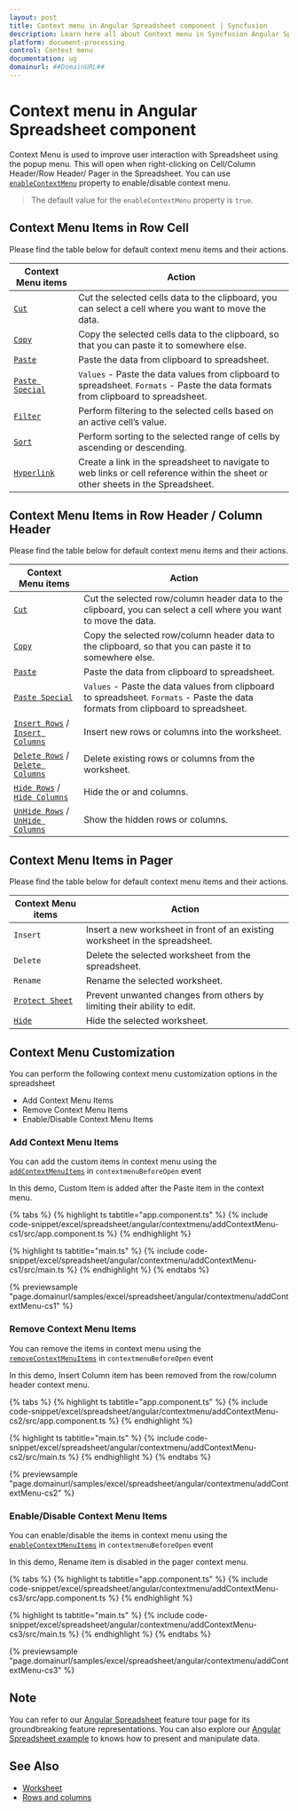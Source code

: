 ```yaml
---
layout: post
title: Context menu in Angular Spreadsheet component | Syncfusion
description: Learn here all about Context menu in Syncfusion Angular Spreadsheet component of Syncfusion Essential JS 2 and more.
platform: document-processing
control: Context menu 
documentation: ug
domainurl: ##DomainURL##
---
```


# Context menu in Angular Spreadsheet component

Context Menu is used to improve user interaction with Spreadsheet using the popup menu. This will open when right-clicking on Cell/Column Header/Row Header/ Pager in the Spreadsheet. You can use [`enableContextMenu`](https://ej2.syncfusion.com/angular/documentation/api/spreadsheet/#enablecontextmenu) property to enable/disable context menu.

> The default value for the `enableContextMenu` property is `true`.

## Context Menu Items in Row Cell

Please find the table below for default context menu items and their actions.

| Context Menu items | Action |
|-------|---------|
| [`Cut`](https://ej2.syncfusion.com/angular/documentation/api/spreadsheet/#cut) | Cut the selected cells data to the clipboard, you can select a cell where you want to move the data. |
| [`Copy`](https://ej2.syncfusion.com/angular/documentation/api/spreadsheet/#copy) | Copy the selected cells data to the clipboard, so that you can paste it to somewhere else. |
| [`Paste`](https://ej2.syncfusion.com/angular/documentation/api/spreadsheet/#paste) | Paste the data from clipboard to spreadsheet. |
| [`Paste Special`](https://ej2.syncfusion.com/angular/documentation/api/spreadsheet/#paste) | `Values` - Paste the data values from clipboard to spreadsheet.  `Formats` - Paste the data formats from clipboard to spreadsheet. |
| [`Filter`](https://ej2.syncfusion.com/angular/documentation/api/spreadsheet/#filter) | Perform filtering to the selected cells based on an active cell’s value. |
| [`Sort`](https://ej2.syncfusion.com/angular/documentation/api/spreadsheet/#sort) | Perform sorting to the selected range of cells by ascending or descending. |
| [`Hyperlink`](https://ej2.syncfusion.com/angular/documentation/api/spreadsheet/#hyperlink) | Create a link in the spreadsheet to navigate to web links or cell reference within the sheet or other sheets in the Spreadsheet. |

## Context Menu Items in Row Header / Column Header

Please find the table below for default context menu items and their actions.

| Context Menu items | Action |
|-------|---------|
| [`Cut`](https://ej2.syncfusion.com/angular/documentation/api/spreadsheet/#cut) | Cut the selected row/column header data to the clipboard, you can select a cell where you want to move the data. |
| [`Copy`](https://ej2.syncfusion.com/angular/documentation/api/spreadsheet/#copy) | Copy the selected row/column header data to the clipboard, so that you can paste it to somewhere else. |
| [`Paste`](https://ej2.syncfusion.com/angular/documentation/api/spreadsheet/#paste) | Paste the data from clipboard to spreadsheet. |
| [`Paste Special`](https://ej2.syncfusion.com/angular/documentation/api/spreadsheet/#paste) | `Values` - Paste the data values from clipboard to spreadsheet. `Formats` - Paste the data formats from clipboard to spreadsheet. |
| [`Insert Rows`](https://ej2.syncfusion.com/angular/documentation/api/spreadsheet/#insertrow) / [`Insert Columns`](https://ej2.syncfusion.com/angular/documentation/api/spreadsheet/#insertcolumn) | Insert new rows or columns into the worksheet. |
| [`Delete Rows`](https://ej2.syncfusion.com/angular/documentation/api/spreadsheet/#delete) / [`Delete Columns`](https://ej2.syncfusion.com/angular/documentation/api/spreadsheet/#delete) | Delete existing rows or columns from the worksheet. |
| [`Hide Rows`](https://ej2.syncfusion.com/angular/documentation/api/spreadsheet/#hiderow) / [`Hide Columns`](https://ej2.syncfusion.com/angular/documentation/api/spreadsheet/#hidecolumn) | Hide the or and columns. |
| [`UnHide Rows`](https://ej2.syncfusion.com/angular/documentation/api/spreadsheet/#hiderow) / [`UnHide Columns`](https://ej2.syncfusion.com/angular/documentation/api/spreadsheet/#hidecolumn) | Show the hidden rows or columns. |

## Context Menu Items in Pager

Please find the table below for default context menu items and their actions.

| Context Menu items | Action |
|-------|---------|
| `Insert` | Insert a new worksheet in front of an existing worksheet in the spreadsheet. |
| `Delete` | Delete the selected worksheet from the spreadsheet. |
| `Rename` | Rename the selected worksheet. |
| [`Protect Sheet`](https://ej2.syncfusion.com/angular/documentation/api/spreadsheet/#protectsheet) | Prevent unwanted changes from others by limiting their ability to edit. |
| [`Hide`](https://ej2.syncfusion.com/angular/documentation/api/spreadsheet/#hide) |Hide the selected worksheet. |

## Context Menu Customization

You can perform the following context menu customization options in the spreadsheet

* Add Context Menu Items
* Remove Context Menu Items
* Enable/Disable Context Menu Items

### Add Context Menu Items

You can add the custom items in context menu using the [`addContextMenuItems`](https://ej2.syncfusion.com/angular/documentation/api/spreadsheet/#addcontextmenuitems) in `contextmenuBeforeOpen` event

In this demo, Custom Item is added after the Paste item in the context menu.

{% tabs %}
{% highlight ts tabtitle="app.component.ts" %}
{% include code-snippet/excel/spreadsheet/angular/contextmenu/addContextMenu-cs1/src/app.component.ts %}
{% endhighlight %}

{% highlight ts tabtitle="main.ts" %}
{% include code-snippet/excel/spreadsheet/angular/contextmenu/addContextMenu-cs1/src/main.ts %}
{% endhighlight %}
{% endtabs %}
  
{% previewsample "page.domainurl/samples/excel/spreadsheet/angular/contextmenu/addContextMenu-cs1" %}

### Remove Context Menu Items

You can remove the items in context menu using the [`removeContextMenuItems`](https://ej2.syncfusion.com/angular/documentation/api/spreadsheet/#removecontextmenuItems) in `contextmenuBeforeOpen` event

In this demo, Insert Column item has been removed from the row/column header context menu.

{% tabs %}
{% highlight ts tabtitle="app.component.ts" %}
{% include code-snippet/excel/spreadsheet/angular/contextmenu/addContextMenu-cs2/src/app.component.ts %}
{% endhighlight %}

{% highlight ts tabtitle="main.ts" %}
{% include code-snippet/excel/spreadsheet/angular/contextmenu/addContextMenu-cs2/src/main.ts %}
{% endhighlight %}
{% endtabs %}
  
{% previewsample "page.domainurl/samples/excel/spreadsheet/angular/contextmenu/addContextMenu-cs2" %}

### Enable/Disable Context Menu Items

You can enable/disable the items in context menu using the [`enableContextMenuItems`](https://ej2.syncfusion.com/angular/documentation/api/spreadsheet/#enablecontextmenuItems) in `contextmenuBeforeOpen` event

In this demo, Rename item is disabled in the pager context menu.

{% tabs %}
{% highlight ts tabtitle="app.component.ts" %}
{% include code-snippet/excel/spreadsheet/angular/contextmenu/addContextMenu-cs3/src/app.component.ts %}
{% endhighlight %}

{% highlight ts tabtitle="main.ts" %}
{% include code-snippet/excel/spreadsheet/angular/contextmenu/addContextMenu-cs3/src/main.ts %}
{% endhighlight %}
{% endtabs %}
  
{% previewsample "page.domainurl/samples/excel/spreadsheet/angular/contextmenu/addContextMenu-cs3" %}

## Note

You can refer to our [Angular Spreadsheet](https://www.syncfusion.com/angular-components/angular-spreadsheet) feature tour page for its groundbreaking feature representations. You can also explore our [Angular Spreadsheet example](https://ej2.syncfusion.com/angular/demos/#/bootstrap5/spreadsheet/default) to knows how to present and manipulate data.

## See Also

* [Worksheet](./worksheet)
* [Rows and columns](./rows-and-columns)
